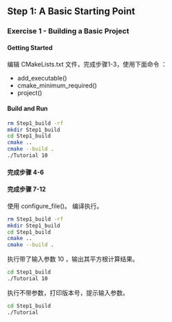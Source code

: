 ## Step 1: A Basic Starting Point

### Exercise 1 - Building a Basic Project

#### Getting Started

编辑 CMakeLists.txt 文件，完成步骤1-3，使用下面命令 ：
- add_executable()
- cmake_minimum_required()
- project()

#### Build and Run

```bash
rm Step1_build -rf
mkdir Step1_build
cd Step1_build
cmake ..
cmake --build .
./Tutorial 10
```

#### 完成步骤 4-6

#### 完成步骤 7-12

使用 configure_file()。
编译执行。
```bash
rm Step1_build -rf
mkdir Step1_build
cd Step1_build
cmake ..
cmake --build .
```
执行带了输入参数 10 ，输出其平方根计算结果。
```bash
cd Step1_build
./Tutorial 10
```
执行不带参数，打印版本号，提示输入参数。
```bash
cd Step1_build
./Tutorial
```
